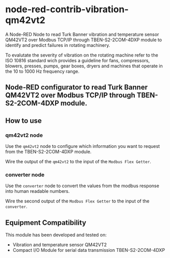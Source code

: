 # node-red-contrib-vibration-qm42vt2
A Node-RED Node to read Turk Banner vibration and temperature sensor QM42VT2 over Modbus TCP/IP through TBEN-S2-2COM-4DXP module to identify and predict failures in rotating machinery.

To evalutate the severity of vibration on the rotating machine refer to the ISO 10816 standard wich provides a guideline for fans, compressors, blowers, presses, pumps, gear boxes, dryers and machines that operate in the 10 to 1000 Hz frequency range.
## Node-RED configurator to read Turk Banner QM42VT2 over Modbus TCP/IP through TBEN-S2-2COM-4DXP module.

## How to use

### qm42vt2 node
Use the `qm42vt2` node to configure which information you want to request from the TBEN-S2-2COM-4DXP module.

Wire the output of the `qm42vt2` to the input of the `Modbus Flex Getter`.

### converter node
Use the `converter` node to convert the values from the modbus response into human readable numbers.

Wire the second output of the `Modbus Flex Getter` to the input of the `converter`.

## Equipment Compatibility

This module has been developed and tested on:
+ Vibration and temperature sensor QM42VT2
+ Compact I/O Module for serial data transmission TBEN-S2-2COM-4DXP
